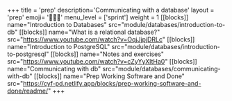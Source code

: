 +++
title = 'prep'
description='Communicating with a database'
layout = 'prep'
emoji= '🧑🏾‍💻'
menu_level = ['sprint']
weight = 1
[[blocks]]
name="Introduction to Databases"
src="module/databases/introduction-to-db"
[[blocks]]
name="What is a relational database?"
src="https://www.youtube.com/watch?v=OqjJjpjDRLc"
[[blocks]]
name="Introduction to PostgreSQL"
src="module/databases/introduction-to-postgresql"
[[blocks]]
name="Notes and exercises"
src="https://www.youtube.com/watch?v=cZyYyXltHa0"
[[blocks]]
name="Communicating with db"
src="module/databases/communicating-with-db"
[[blocks]]
name="Prep Working Software and Done"
src="https://cyf-pd.netlify.app/blocks/prep-working-software-and-done/readme/"
+++
